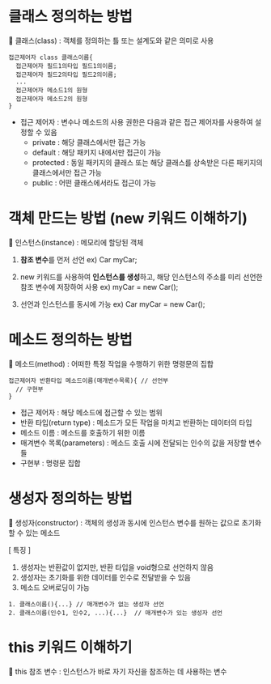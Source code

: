 # 클래스 정의하는 방법
🚀 클래스(class) : 객체를 정의하는 틀 또는 설계도와 같은 의미로 사용

```
접근제어자 class 클래스이름{
  접근제어자 필드1의타입 필드1의이름;
  접근제어자 필드2의타입 필드2의이름;
  ...
  접근제어자 메소드1의 원형
  접근제어자 메소드2의 원형
}
```

* 접근 제어자 : 변수나 메소드의 사용 권한은 다음과 같은 접근 제어자를 사용하여 설정할 수 있음
  - private : 해당 클래스에서만 접근 가능
  - default : 해당 패키지 내에서만 접근이 가능
  - protected : 동일 패키지의 클래스 또는 해당 클래스를 상속받은 다른 패키지의 클래스에서만 접근 가능
  - public : 어떤 클래스에서라도 접근이 가능

# 객체 만드는 방법 (new 키워드 이해하기)
🚀 인스턴스(instance) : 메모리에 할당된 객체

1. **참조 변수**를 먼저 선언
ex) Car myCar;

2. new 키워드를 사용하여 **인스턴스를 생성**하고, 해당 인스턴스의 주소를 미리 선언한 참조 변수에 저장하여 사용
ex) myCar = new Car();

3. 선언과 인스턴스를 동시에 가능
ex) Car myCar = new Car();

# 메소드 정의하는 방법
🚀 메소드(method) : 어떠한 특정 작업을 수행하기 위한 명령문의 집합

```
접근제어자 반환타입 메소드이름(매개변수목록){ // 선언부
  // 구현부
}
```

* 접근 제어자 : 해당 메소드에 접근할 수 있는 범위
* 반환 타입(return type) : 메소드가 모든 작업을 마치고 반환하는 데이터의 타입
* 메소드 이름 : 메소드를 호출하기 위한 이름
* 매겨변수 목록(parameters) : 메소드 호출 시에 전달되는 인수의 값을 저장할 변수들
* 구현부 : 명령문 집합

# 생성자 정의하는 방법
🚀 생성자(constructor) : 객체의 생성과 동시에 인스턴스 변수를 원하는 값으로 초기화할 수 있는 메소드

[ 특징 ]
1. 생성자는 반환값이 없지만, 반환 타입을 void형으로 선언하지 않음
2. 생성자는 초기화를 위한 데이터를 인수로 전달받을 수 있음
3. 메소드 오버로딩이 가능

```
1. 클래스이름(){...} // 매개변수가 없는 생성자 선언
2. 클래스이름(인수1, 인수2, ...){...}  // 매개변수가 있는 생성자 선언
```

# this 키워드 이해하기
🚀 this 참조 변수 : 인스턴스가 바로 자기 자신을 참조하는 데 사용하는 변수
